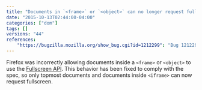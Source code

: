```yaml
---
title: "Documents in `<frame>` or `<object>` can no longer request fullscreen"
date: "2015-10-13T02:44:00-04:00"
categories: ["dom"]
tags: []
versions: "44"
references:
    "https://bugzilla.mozilla.org/show_bug.cgi?id=1212299": "Bug 1212299 - Forbid documents inside <frame> and <object> from requesting fullscreen"
---
```

Firefox was incorrectly allowing documents inside a `<frame>` or `<object>` to use the [Fullscreen API](https://developer.mozilla.org/en-US/docs/Web/API/Fullscreen_API). This behavior has been fixed to comply with the spec, so only topmost documents and documents inside `<iframe>` can now request fullscreen.
